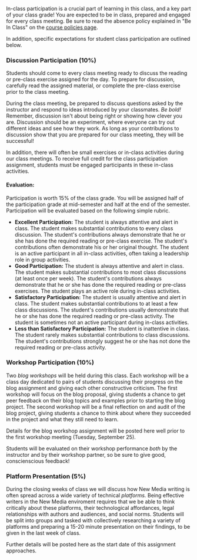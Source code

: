 In-class participation is a crucial part of learning in this class, and a key part of your class grade! You are expected to be in class, prepared and engaged for every class meeting. Be sure to read the absence policy explained in "Be In Class" on the [course policies page](http://copyvillain.org/blog/emac-2012-course-policies/). 

In addition, specific expectations for student class participation are outlined below. 

### Discussion Participation (10%)

Students should come to every class meeting ready to discuss the reading or pre-class exercise assigned for the day. To prepare for discussion, carefully read the assigned material, or complete the pre-class exercise  prior to the class meeting.

During the class meeting, be prepared to discuss questions asked by the instructor and respond to ideas introduced by your classmates. *Be bold!* Remember, discussion isn't about being right or showing how clever you are. Discussion should be an experiment, where everyone can try out different ideas and see how they work. As long as your contributions to discussion show that you are prepared for our class meeting, they will be successful!

In addition, there will often be small exercises or in-class activities during our class meetings. To receive full credit for the class participation assignment, students must be engaged participants in these in-class activities.

#### Evaluation:
Participation is worth 15% of the class grade. You will be assigned half of the participation grade at mid-semester and half at the end of the semester. Participation will be evaluated based on the following simple rubric.

- **Excellent Participation:**	The student is always attentive and alert in class. The student makes substantial contributions to every class discussion. The student's contributions always demonstrate that he or she has done the required reading or pre-class exercise. The student's contributions often demonstrate his or her original thought. The student is an active participant in all in-class activities, often taking a leadership role in group activities.
- **Good Participation:**	The student is always attentive and alert in class. The student makes substantial contributions to most class discussions (at least once per week). The student's contributions always demonstrate that he or she has done the required reading or pre-class exercises. The student plays an active role during in-class activities.
- **Satisfactory Participation:**	The student is usually attentive and alert in class. The student makes substantial contributions to at least a few class discussions. The student's contributions usually demonstrate that he or she has done the required reading or pre-class activity. The student is sometimes not an active participant during in-class activities.
- **Less than Satisfactory Participation:**	The student is inattentive in class. The student rarely makes substantial contributions to class discussions. The student's contributions strongly suggest he or she has not done the required reading or pre-class activity.

### Workshop Participation (10%)

Two *blog workshops* will be held during this class. Each workshop will be a class day dedicated to pairs of students discussing their progress on the blog assignment and giving each other constructive criticism. The first workshop will focus on the blog proposal, giving students a chance to get peer feedback on their blog topics and examples prior to starting the blog project. The second workshop will be a final reflection on and audit of the blog project, giving students a chance to think about where they succeeded in the project and what they still need to learn.  

Details for the blog workshop assignment will be posted here well prior to the first workshop meeting (Tuesday, September 25).

Students will be evaluated on their workshop performance *both* by the instructor and by their workshop partner, so be sure to give good, conscienscious feedback! 


### Platform Presentation (5%)

During the closing weeks of class we will discuss how New Media writing is often spread across a wide variety of technical *platforms.* Being effective writers in the New Media enviroment requires that we be able to think critically about these platforms, their technological affordances, legal relationships with authors and audiences, and social norms. Students will be split into groups and tasked with collectively researching a variety of platforms and preparing a 15-20 minute presentation on their findings, to be given in the last week of class. 

Further details will be posted here as the start date of this assignment approaches. 
